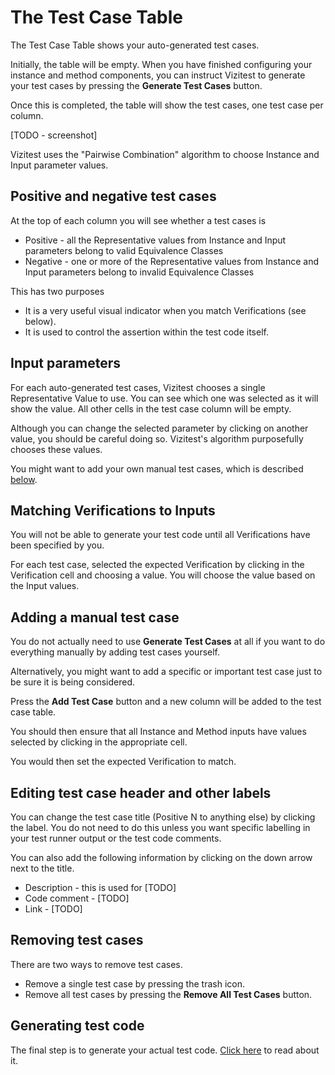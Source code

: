 # The Test Case Table
The Test Case Table shows your auto-generated test cases.

Initially, the table will be empty. When you have finished configuring your instance and method components, you can instruct Vizitest to generate your test cases by pressing the **Generate Test Cases** button.

Once this is completed, the table will show the test cases, one test case per column.

[TODO - screenshot]

Vizitest uses the "Pairwise Combination" algorithm to choose Instance and Input parameter values.

## Positive and negative test cases
At the top of each column you will see whether a test cases is 

- Positive - all the Representative values from Instance and Input parameters belong to valid Equivalence Classes
- Negative - one or more of the Representative values from Instance and Input parameters belong to invalid Equivalence Classes

This has two purposes

- It is a very useful visual indicator when you match Verifications (see below).
- It is used to control the assertion within the test code itself.

## Input parameters
For each auto-generated test cases, Vizitest chooses a single Representative Value to use. You can see which one was selected as it will show the value. All other cells in the test case column will be empty.

Although you can change the selected parameter by clicking on another value, you should be careful doing so. Vizitest's algorithm purposefully chooses these values.

You might want to add your own manual test cases, which is described [below](test-case-table.md#adding-a-manual-test-case).

## Matching Verifications to Inputs
You will not be able to generate your test code until all Verifications have been specified by you.

For each test case, selected the expected Verification by clicking in the Verification cell and choosing a value. You will choose the value based on the Input values. 

## Adding a manual test case
You do not actually need to use **Generate Test Cases** at all if you want to do everything manually by adding test cases yourself.

Alternatively, you might want to add a specific or important test case just to be sure it is being considered.

Press the **Add Test Case** button and a new column will be added to the test case table.

You should then ensure that all Instance and Method inputs have values selected by clicking in the appropriate cell.

You would then set the expected Verification to match.


## Editing test case header and other labels
You can change the test case title (Positive N to anything else) by clicking the label. You do not need to do this unless you want specific labelling in your test runner output or the test code comments.

You can also add the following information by clicking on the down arrow next to the title.

- Description - this is used for [TODO]
- Code comment - [TODO]
- Link  - [TODO]


## Removing test cases
There are two ways to remove test cases.

- Remove a single test case by pressing the trash icon.
- Remove all test cases by pressing the **Remove All Test Cases** button.

## Generating test code
The final step is to generate your actual test code. [Click here](codegen.md) to read about it.
